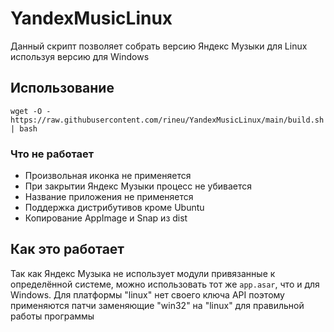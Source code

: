 # YandexMusicLinux
Данный скрипт позволяет собрать версию Яндекс Музыки для Linux используя версию для Windows

## Использование
`wget -O - https://raw.githubusercontent.com/rineu/YandexMusicLinux/main/build.sh | bash`

### Что не работает
- Произвольная иконка не применяется
- При закрытии Яндекс Музыки процесс не убивается
- Название приложения не применяется
- Поддержка дистрибутивов кроме Ubuntu
- Копирование AppImage и Snap из dist

## Как это работает
Так как Яндекс Музыка не использует модули привязанные к определённой системе, можно использовать тот же `app.asar`, что и для Windows.
Для платформы "linux" нет своего ключа API поэтому применяются патчи заменяющие "win32" на "linux" для правильной работы программы
